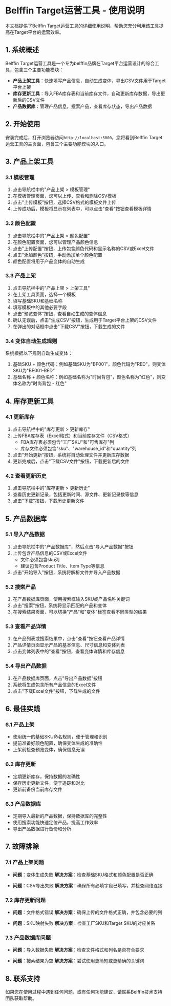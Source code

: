 # Belffin Target运营工具 - 使用说明

本文档提供了Belffin Target运营工具的详细使用说明，帮助您充分利用该工具提高在Target平台的运营效率。

## 1. 系统概述

Belffin Target运营工具是一个专为belffin品牌在Target平台运营设计的综合工具，包含三个主要功能模块：

- **产品上架工具**：快速填写产品信息，自动生成变体，导出CSV文件用于Target平台上架
- **库存更新工具**：导入FBA库存表和当前库存文件，自动更新库存数据，导出更新后的CSV文件
- **产品数据库**：管理产品信息，搜索产品，查看库存状态，导出产品数据

## 2. 开始使用

安装完成后，打开浏览器访问`http://localhost:5000`，您将看到Belffin Target运营工具的主页面，包含三个主要功能模块的入口。

## 3. 产品上架工具

### 3.1 模板管理

1. 点击导航栏中的"产品上架 > 模板管理"
2. 在模板管理页面，您可以上传、查看和删除CSV模板
3. 点击"上传模板"按钮，选择CSV格式的模板文件上传
4. 上传成功后，模板将显示在列表中，可以点击"查看"按钮查看模板详情

### 3.2 颜色配置

1. 点击导航栏中的"产品上架 > 颜色配置"
2. 在颜色配置页面，您可以管理产品颜色信息
3. 点击"上传配置"按钮，上传包含颜色代码和显示名称的CSV或Excel文件
4. 点击"添加颜色"按钮，手动添加单个颜色配置
5. 颜色配置将用于产品变体的自动生成

### 3.3 产品上架

1. 点击导航栏中的"产品上架 > 上架工具"
2. 在上架工具页面，选择一个模板
3. 填写基础SKU和基础名称
4. 填写模板中的其他必要字段
5. 点击"预览变体"按钮，查看自动生成的变体信息
6. 确认无误后，点击"生成CSV"按钮，生成用于Target平台上架的CSV文件
7. 在弹出的对话框中点击"下载CSV"按钮，下载生成的文件

### 3.4 变体自动生成规则

系统根据以下规则自动生成变体：

1. 基础SKU + 颜色代码：例如基础SKU为"BF001"，颜色代码为"RED"，则变体SKU为"BF001-RED"
2. 基础名称 + 颜色名称：例如基础名称为"时尚背包"，颜色名称为"红色"，则变体名称为"时尚背包 - 红色"

## 4. 库存更新工具

### 4.1 更新库存

1. 点击导航栏中的"库存更新 > 更新库存"
2. 上传FBA库存表（Excel格式）和当前库存文件（CSV格式）
   - FBA库存表必须包含"工厂SKU"和"可售库存"列
   - 库存文件必须包含"sku"、"warehouse_id"和"quantity"列
3. 点击"开始更新"按钮，系统将自动处理文件并更新库存数据
4. 更新完成后，点击"下载CSV文件"按钮，下载更新后的文件

### 4.2 查看更新历史

1. 点击导航栏中的"库存更新 > 更新历史"
2. 查看历史更新记录，包括更新时间、源文件、更新记录数等信息
3. 点击"下载"按钮，下载历史更新文件

## 5. 产品数据库

### 5.1 导入产品数据

1. 点击导航栏中的"产品数据库"，然后点击"导入产品数据"按钮
2. 上传包含产品信息的CSV或Excel文件
   - 文件必须包含sku列
   - 建议包含Product Title、Item Type等信息
3. 点击"开始导入"按钮，系统将解析文件并导入产品数据

### 5.2 搜索产品

1. 在产品数据库页面，使用搜索框输入SKU或产品名称关键词
2. 点击"搜索"按钮，系统将显示匹配的产品和变体
3. 在搜索结果页面，可以切换"产品"和"变体"标签查看不同类型的结果

### 5.3 查看产品详情

1. 在产品列表或搜索结果中，点击"查看"按钮查看产品详情
2. 产品详情页面显示产品的基本信息、尺寸信息和变体列表
3. 点击变体列表中的"查看"按钮，查看变体详情和库存信息

### 5.4 导出产品数据

1. 在产品数据库页面，点击"导出产品数据"按钮
2. 系统将生成包含所有产品信息的Excel文件
3. 点击"下载Excel文件"按钮，下载生成的文件

## 6. 最佳实践

### 6.1 产品上架

- 使用统一的基础SKU命名规则，便于管理和识别
- 提前准备好颜色配置，确保变体生成的准确性
- 上架前检查预览变体，确保信息无误

### 6.2 库存更新

- 定期更新库存，保持数据的准确性
- 保存历史更新文件，便于追踪和对比
- 更新前备份当前库存文件

### 6.3 产品数据库

- 定期导入最新的产品数据，保持数据库的完整性
- 使用搜索功能快速定位产品，提高工作效率
- 导出产品数据进行备份和分析

## 7. 故障排除

### 7.1 产品上架问题

- **问题**：变体生成失败
  **解决方案**：检查基础SKU格式和颜色配置是否正确

- **问题**：CSV导出失败
  **解决方案**：确保所有必填字段已填写，并检查网络连接

### 7.2 库存更新问题

- **问题**：文件格式错误
  **解决方案**：确保上传的文件格式正确，并包含必要的列

- **问题**：SKU映射失败
  **解决方案**：检查工厂SKU和Target SKU的对应关系

### 7.3 产品数据库问题

- **问题**：导入数据失败
  **解决方案**：检查文件格式和列名是否符合要求

- **问题**：搜索结果为空
  **解决方案**：尝试使用更简短或更精确的关键词

## 8. 联系支持

如果您在使用过程中遇到任何问题，或有任何功能建议，请联系Belffin技术支持团队获取帮助。
